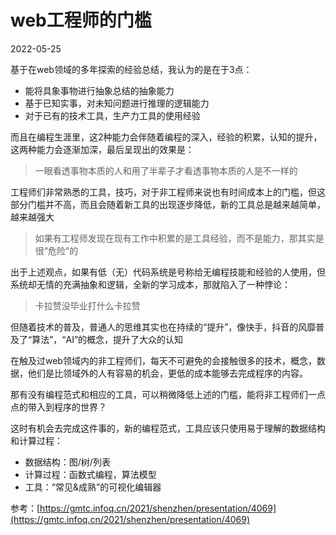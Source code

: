 # web工程师的门槛
2022-05-25

基于在web领域的多年探索的经验总结，我认为的是在于3点：

- 能将具象事物进行抽象总结的抽象能力
- 基于已知实事，对未知问题进行推理的逻辑能力
- 对于已有的技术工具，生产力工具的使用经验

而且在编程生涯里，这2种能力会伴随着编程的深入，经验的积累，认知的提升，这两种能力会逐渐加深，最后呈现出的效果是：
> 一眼看透事物本质的人和用了半辈子才看透事物本质的人是不一样的


工程师们非常熟悉的工具，技巧，对于非工程师来说也有时间成本上的门槛，但这部分门槛并不高，而且会随着新工具的出现逐步降低，新的工具总是越来越简单，越来越强大
> 如果有工程师发现在现有工作中积累的是工具经验，而不是能力，那其实是很“危险”的


出于上述观点，如果有低（无）代码系统是号称给无编程技能和经验的人使用，但系统却无情的充满抽象和逻辑，全新的学习成本，那就陷入了一种悖论：
> 卡拉赞没毕业打什么卡拉赞


但随着技术的普及，普通人的思维其实也在持续的“提升”，像快手，抖音的风靡普及了“算法”，“AI”的概念，提升了大众的认知

在触及过web领域内的非工程师们，每天不可避免的会接触很多的技术，概念，数据，他们是比领域外的人有容易的机会，更低的成本能够去完成程序的内容。

那有没有编程范式和相应的工具，可以稍微降低上述的门槛，能将非工程师们一点点的带入到程序的世界？

这时有机会去完成这件事的，新的编程范式，工具应该只使用易于理解的数据结构和计算过程：

- 数据结构：图/树/列表
- 计算过程：函数式编程，算法模型
- 工具：“常见&成熟”的可视化编辑器

参考：[https://gmtc.infoq.cn/2021/shenzhen/presentation/4069](https://gmtc.infoq.cn/2021/shenzhen/presentation/4069)


